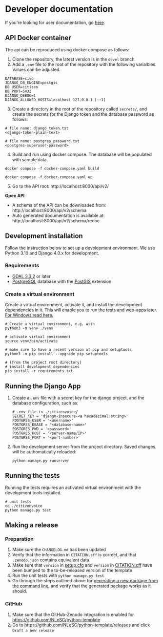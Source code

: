 # Developer documentation

If you're looking for user documentation, go [here](README.md).


## API Docker container

The api can be reproduced using docker compose as follows:

1. Clone the repository, the latest version is in the `devel` branch.
2. Add a `.env` file to the root of the repository with the following varialbles. Values can be adjusted.

```shell
DATABASE=civo
JDANGO_DB_ENGINE=postgis
DB_USER=citizen
DB_PORT=5432
DJANGO_DEBUG=1  
DJANGO_ALLOWED_HOSTS=localhost 127.0.0.1 [::1]
```

3. Create a directory in the root of the repository called `secrets/`, and create the secrets for the Django token and the database password as follows:

```shell
# file name: django_token.txt
<django-token-plain-text>
```

```shell
# file name: postgres_password.txt
<postgres-superuser-password>
```

4. Build and run using docker compose. The database will be populated with sample data.

```shell
docker compose -f docker-compose.yaml build

docker compose -f docker-compose.yaml up
```

5. Go to the API root: http://localhost:8000/api/v2/

**Open API**
- A schema of the API can be downloaded from: http://localhost:8000/api/v2/schema
- Auto generated documentation is available at: http://localhost:8000/api/v2/schema/redoc

## Development installation

Follow the instruction below to set up a development environment. We use Python 3.10 and Django 4.0.x for development.

### Requirements

* [GDAL 3.3.2](https://gdal.org/download.html) or later
* [PostgreSQL](https://www.postgresql.org/) database with the [PostGIS](https://postgis.net/install/) extension

### Create a virtual environment

Create a virtual environment, activate it, and install the development dependencies in it. This will enable you to run the tests and web-apps later.
[For Windows read here.](https://medium.com/co-learning-lounge/create-virtual-environment-python-windows-2021-d947c3a3ca78)

```shell
# Create a virtual environment, e.g. with
python3 -m venv ./venv

# activate virtual environment
source venv/bin/activate

# make sure to have a recent version of pip and setuptools
python3 -m pip install --upgrade pip setuptools

# (from the project root directory)
# install development dependencies
pip install -r requirements.txt
```

## Running the Django App

1. Create a `.env` file with a secret key for the django project, and the database configuration, such as:
    
    ```shell
    # .env file in ./citizenvoice/
    SECRET_KEY = 'django-insecure-<a hexadecimal string>'
    POSTGRES_USER = '<username>'
    POSTGRES_DBASE = '<database-name>'
    POSTGRES_PWD = '<password>'
    POSTGRES_HOST = '<server-name/IP>'
    POSTGRES_PORT = '<port-number>'
    ```
2. Run the development server from the project directory. Saved changes will be authomatically reloaded:

    ```shell
    python manage.py runserver
    ```

## Running the tests

Running the tests requires an activated virtual environment with the development tools installed.

```shell
# unit tests
cd ./citizenvoice
python manage.py test
```

## Making a release

### Preparation

1. Make sure the `CHANGELOG.md` has been updated
2. Verify that the information in `CITATION.cff` is correct, and that `.zenodo.json` contains equivalent data
3. Make sure that `version` in [setup.cfg](setup.cfg) and  `version` in [CITATION.cff](CITATION.cff) have been bumped to the to-be-released version of the template
4. Run the unit tests with `python manage.py test`
5. Go through the steps outlined above for [generating a new package from the command line](#), and verify that the generated package works as it should.

### GitHub

1. Make sure that the GitHub-Zenodo integration is enabled for https://github.com/NLeSC/python-template
1. Go to https://github.com/NLeSC/python-template/releases and click `Draft a new release`
